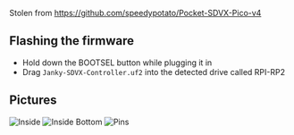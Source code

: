 Stolen from https://github.com/speedypotato/Pocket-SDVX-Pico-v4

## Flashing the firmware
* Hold down the BOOTSEL button while plugging it in
* Drag `Janky-SDVX-Controller.uf2` into the detected drive called RPI-RP2

## Pictures
![Inside](./Pictures/Inside.png)
![Inside Bottom](./Pictures/Inside%20Bottom.png)
![Pins](./Pictures/Pins.png)